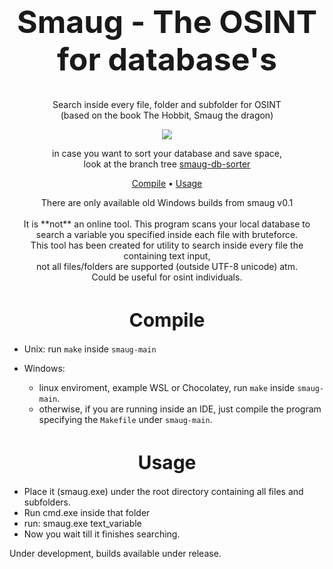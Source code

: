 <h1 align="Center" style="font-size:50px">Smaug - The OSINT for database's</h1>

<p align="Center">
    Search inside every file, folder and subfolder for OSINT<br>
    (based on the book The Hobbit, Smaug the dragon)
</p>

<p align="Center">
    <a href="https://github.com/waifro/smaug"><img src="https://i.imgur.com/DCvMnqH.png"></a>
</p>

<p align="Center">
    in case you want to sort your database and save space,<br>
    look at the branch tree <a href="https://github.com/waifro/smaug/tree/smaug-db-sorter">smaug-db-sorter</a>
</p>

<p align="Center">
    <a href="https://github.com/waifro/smaug#usage">Compile</a> • 
    <a href="https://github.com/waifro/smaug#usage">Usage</a>
</p>

<p align="Center">
    There are only available old Windows builds from smaug v0.1<br><br>
    It is **not** an online tool. This program scans your local database to search a variable you specified inside each file with bruteforce.<br>
    This tool has been created for utility to search inside every file the containing text input,<br>
    not all files/folders are supported (outside UTF-8 unicode) atm.<br>
    Could be useful for osint individuals.<br>
</p>

<h1 align="Center" style="font-size:30px">Compile</h1>

- Unix: run `make` inside `smaug-main`

- Windows: 
    - linux enviroment, example WSL or Chocolatey, run `make` inside `smaug-main`.
    - otherwise, if you are running inside an IDE, just compile the program specifying the `Makefile` under `smaug-main`.

<h1 align="Center" style="font-size:30px">Usage</h1>

- Place it (smaug.exe) under the root directory containing all files and subfolders.
- Run cmd.exe inside that folder
- run: smaug.exe text_variable 
- Now you wait till it finishes searching. 

Under development, builds available under release.
